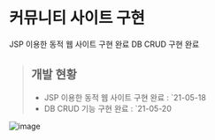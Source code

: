 # 커뮤니티 사이트 구현
JSP 이용한 동적 웹 사이트 구현 완료
DB CRUD 구현 완료

>## 개발 현황
><ul>
>  <li>JSP 이용한 동적 웹 사이트 구현 완료 : `21-05-18</li>
>  <li>DB CRUD 기능 구현 완료 : `21-05-20</li>
></ul>

![image](https://user-images.githubusercontent.com/42796952/118963009-f3bba900-b9a0-11eb-9a81-bd3cd271db6b.png)
